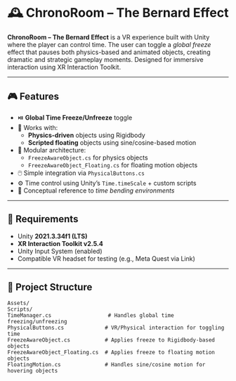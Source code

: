 # 🕰️ ChronoRoom – The Bernard Effect

**ChronoRoom – The Bernard Effect** is a VR experience built with Unity where the player can control time. The user can toggle a *global freeze* effect that pauses both physics-based and animated objects, creating dramatic and strategic gameplay moments. Designed for immersive interaction using XR Interaction Toolkit.

---

## 🎮 Features

- ⏯️ **Global Time Freeze/Unfreeze** toggle
- 🧱 Works with:
  - **Physics-driven** objects using Rigidbody
  - **Scripted floating** objects using sine/cosine-based motion
- 🧩 Modular architecture:
  - `FreezeAwareObject.cs` for physics objects
  - `FreezeAwareObject_Floating.cs` for floating motion objects
- 🖱️ Simple integration via `PhysicalButtons.cs`
- ⚙️ Time control using Unity’s `Time.timeScale` + custom scripts
- 🧠 Conceptual reference to *time bending environments*

---

## 🧪 Requirements

- Unity **2021.3.34f1 (LTS)**
- **XR Interaction Toolkit v2.5.4**
- Unity Input System (enabled)
- Compatible VR headset for testing (e.g., Meta Quest via Link)

---

## 🔧 Project Structure

```plaintext
Assets/
Scripts/
TimeManager.cs                  # Handles global time freezing/unfreezing
PhysicalButtons.cs             # VR/Physical interaction for toggling time
FreezeAwareObject.cs           # Applies freeze to Rigidbody-based objects
FreezeAwareObject_Floating.cs  # Applies freeze to floating motion objects
FloatingMotion.cs              # Handles sine/cosine motion for hovering objects
